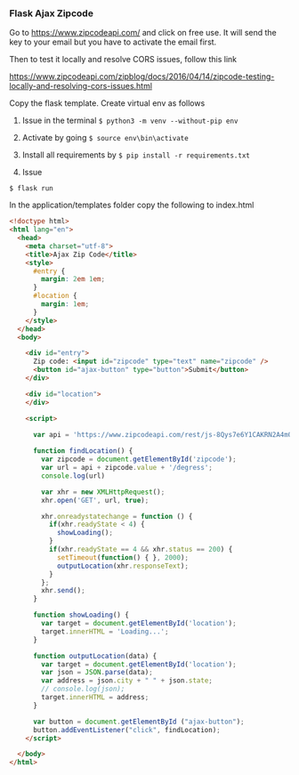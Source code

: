 ### Flask Ajax Zipcode
Go to https://www.zipcodeapi.com/ and click on free use. It will send the key to your email but you have to activate the email first.

Then to test it locally and resolve CORS issues, follow this link

https://www.zipcodeapi.com/zipblog/docs/2016/04/14/zipcode-testing-locally-and-resolving-cors-issues.html

Copy the flask template. Create virtual env as follows

1. Issue in the terminal
`$ python3 -m venv --without-pip env`

2. Activate by going
`$ source env\bin\activate`

3. Install all requirements by
`$ pip install -r requirements.txt`

4. Issue

`$ flask run`

In the application/templates folder copy the following to index.html

```html
<!doctype html>
<html lang="en">
  <head>
    <meta charset="utf-8">
    <title>Ajax Zip Code</title>
    <style>
      #entry {
        margin: 2em 1em;
      }
      #location {
        margin: 1em;
      }
    </style>
  </head>
  <body>

    <div id="entry">
      Zip code: <input id="zipcode" type="text" name="zipcode" />
      <button id="ajax-button" type="button">Submit</button>
    </div>

    <div id="location">
    </div>

    <script>
      
      var api = 'https://www.zipcodeapi.com/rest/js-8Qys7e6Y1CAKRN2A4m0g2osY54aeKUfIcI3Oi9xYeSoDLJ3Q8qlCi2ghcumWemKc/info.json/';

      function findLocation() {
        var zipcode = document.getElementById('zipcode');
        var url = api + zipcode.value + '/degress';
        console.log(url)

        var xhr = new XMLHttpRequest();
        xhr.open('GET', url, true);

        xhr.onreadystatechange = function () {
          if(xhr.readyState < 4) {
            showLoading();
          }
          if(xhr.readyState == 4 && xhr.status == 200) {
            setTimeout(function() { }, 2000);
            outputLocation(xhr.responseText);
          }
        };
        xhr.send();
      }

      function showLoading() {
        var target = document.getElementById('location');
        target.innerHTML = 'Loading...';
      }

      function outputLocation(data) {
        var target = document.getElementById('location');
        var json = JSON.parse(data);
        var address = json.city + " " + json.state;
        // console.log(json);
        target.innerHTML = address;
      }

      var button = document.getElementById ("ajax-button");
      button.addEventListener("click", findLocation);
    </script>

  </body>
</html>

```



